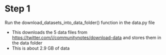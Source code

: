 # Step 1
Run the download_datasets_into_data_folder() function in the data.py file
- This downloads the 5 data files from https://twitter.com/i/communitynotes/download-data and stores them in the data folder
- This is about 2.9 GB of data

